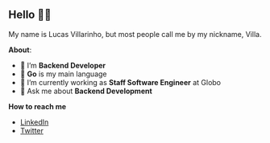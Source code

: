 <h2>Hello  🤘🏻</h2>

 My name is Lucas Villarinho, but most people call me by my nickname, Villa.

 **About**:

- 🌱 I’m **Backend Developer**
- 🐹 **Go** is my main language
- 🔭 I’m currently working as **Staff Software Engineer** at Globo
- 💬 Ask me about **Backend Development**

 **How to reach me**

- [LinkedIn](www.linkedin.com/in/lucas-villarinho)
- [Twitter](https://x.com/villarinholuc)
